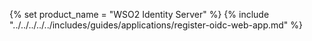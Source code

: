 {% set product_name = "WSO2 Identity Server" %}
{% include "../../../../../includes/guides/applications/register-oidc-web-app.md" %}
